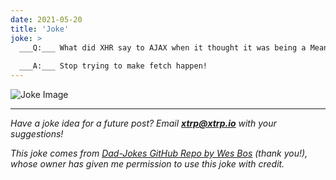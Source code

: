 ```yaml
---
date: 2021-05-20
title: 'Joke'
joke: >
  ___Q:___ What did XHR say to AJAX when it thought it was being a Mean Girl?
  
  ___A:___ Stop trying to make fetch happen!
---
```


![Joke Image](https://private.xtrp.io/projects/DailyDeveloperJokes/public_image_server/images/5e125969479bf.png)

---
*Have a joke idea for a future post? Email **[xtrp@xtrp.io](mailto:xtrp@xtrp.io)** with your suggestions!*

*This joke comes from [Dad-Jokes GitHub Repo by Wes Bos](https://github.com/wesbos/dad-jokes) (thank you!), whose owner has given me permission to use this joke with credit.*

<!-- 
Joke text:
**Q:** What did XHR say to AJAX when it thought it was being a Mean Girl?

**A:** Stop trying to make fetch happen!
 -->

